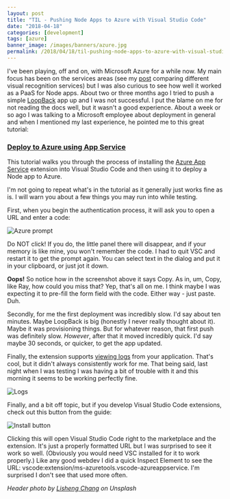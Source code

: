 ```yaml
---
layout: post
title: "TIL - Pushing Node Apps to Azure with Visual Studio Code"
date: "2018-04-18"
categories: [development]
tags: [azure]
banner_image: /images/banners/azure.jpg
permalink: /2018/04/18/til-pushing-node-apps-to-azure-with-visual-studio-code
---
```


I've been playing, off and on, with Microsoft Azure for a while now. My main focus has been on the services areas (see my [post](https://www.raymondcamden.com/2017/06/15/testing-multiple-image-recognition-services-at-once/) comparing different visual recognition services) but I was also curious to see how well it worked as a PaaS for Node apps. About two or three months ago I tried to push a simple [LoopBack](https://loopback.io/) app up and I was not successful. I put the blame on me for not reading the docs well, but it wasn't a good experience. About a week or so ago I was talking to a Microsoft employee about deployment in general and when I mentioned my last experience, he pointed me to this great tutorial:

### [Deploy to Azure using App Service](https://code.visualstudio.com/tutorials/app-service-extension/getting-started)

This tutorial walks you through the process of installing the [Azure App Service](https://marketplace.visualstudio.com/items?itemName=ms-azuretools.vscode-azureappservice) extension into Visual Studio Code and then using it to deploy a Node app to Azure. 

I'm not going to repeat what's in the tutorial as it generally just works fine as is. I will warn you about a few things you may run into while testing. 

First, when you begin the authentication process, it will ask you to open a URL and enter a code:

![Azure prompt](https://static.raymondcamden.com/images/2018/04/azurepin2.jpg) 

Do NOT click! If you do, the little panel there will disappear, and if your memory is like mine, you won't remember the code. I had to quit VSC and restart it to get the prompt again. You can select text in the dialog and put it in your clipboard, or just jot it down.

**Oops!** So notice how in the screenshot above it says Copy. As in, um, Copy, like Ray, how could you miss that? Yep, that's all on me. I think maybe I was expecting it to pre-fill the form field with the code. Either way - just paste. Duh.

Secondly, for me the first deployment was incredibly slow. I'd say about ten minutes. Maybe LoopBack is big (honestly I never really thought about it). Maybe it was provisioning things. But for whatever reason, that first push was definitely slow. *However*, after that it moved incredibly quick. I'd say maybe 30 seconds, or quicker, to get the app updated.

Finally, the extension supports [viewing logs](https://code.visualstudio.com/tutorials/app-service-extension/tailing-logs) from your application. That's cool, but it didn't always consistently work for me. That being said, last night when I was testing I was having a bit of trouble with it and this morning it seems to be working perfectly fine. 

![Logs](https://static.raymondcamden.com/images/2018/04/azure2.jpg) 

Finally, and a bit off topic, but if you develop Visual Studio Code extensions, check out this button from the guide:

![Install button](https://static.raymondcamden.com/images/2018/04/azure3.jpg) 

Clicking this will open Visual Studio Code right to the marketplace and the extension. It's just a properly formatted URL but I was surprised to see it work so well. (Obviously you would need VSC installed for it to work properly.) Like any good webdev I did a quick Inspect Element to see the URL: vscode:extension/ms-azuretools.vscode-azureappservice. I'm surprised I don't see that used more often.

<i>Header photo by <a href="https://unsplash.com/photos/N-XifMlQzjg?utm_source=unsplash&utm_medium=referral&utm_content=creditCopyText">Lisheng Chang</a> on Unsplash</i>
